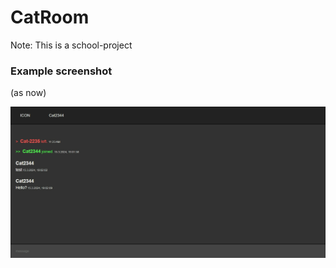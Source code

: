 # CatRoom

Note: This is a school-project

### Example screenshot

(as now)

![img.png](assets/example_screenshot.png)